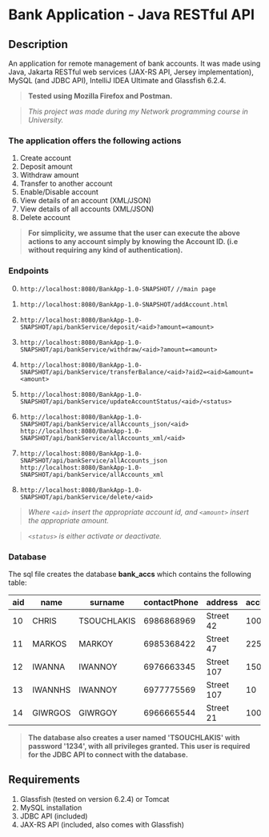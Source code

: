# Bank Application - Java RESTful API

## Description

An application for remote management of bank accounts. It was made using Java, Jakarta RESTful web services (JAX-RS API, Jersey implementation), MySQL (and JDBC API), IntelliJ IDEA Ultimate and Glassfish 6.2.4.  

>**Tested using Mozilla Firefox and Postman.**

>*This project was made during my Network programming course in University.*

### The application offers the following actions

1. Create account
2. Deposit amount
3. Withdraw amount
4. Transfer to another account
5. Enable/Disable account
6. View details of an account (XML/JSON)
7. View details of all accounts (XML/JSON)
8. Delete account

>**For simplicity, we assume that the user can execute the above actions to any account simply by knowing the Account ID. (i.e without requiring any kind of authentication).**

### Endpoints

0. ```http://localhost:8080/BankApp-1.0-SNAPSHOT/``` ```//main page```

1. ```http://localhost:8080/BankApp-1.0-SNAPSHOT/addAccount.html```

2. ```http://localhost:8080/BankApp-1.0-SNAPSHOT/api/bankService/deposit/<aid>?amount=<amount>```

3. ```http://localhost:8080/BankApp-1.0-SNAPSHOT/api/bankService/withdraw/<aid>?amount=<amount>```

4. ```http://localhost:8080/BankApp-1.0-SNAPSHOT/api/bankService/transferBalance/<aid>?aid2=<aid>&amount=<amount>```

5. ```http://localhost:8080/BankApp-1.0-SNAPSHOT/api/bankService/updateAccountStatus/<aid>/<status>```

6. ```http://localhost:8080/BankApp-1.0-SNAPSHOT/api/bankService/allAccounts_json/<aid>```
   ```http://localhost:8080/BankApp-1.0-SNAPSHOT/api/bankService/allAccounts_xml/<aid>```

7. ```http://localhost:8080/BankApp-1.0-SNAPSHOT/api/bankService/allAccounts_json```
   ```http://localhost:8080/BankApp-1.0-SNAPSHOT/api/bankService/allAccounts_xml```

8. ```http://localhost:8080/BankApp-1.0-SNAPSHOT/api/bankService/delete/<aid>```

>*Where `<aid>` insert the appropriate account id, and `<amount>` insert the appropriate amount.*

>*`<status>` is either activate or deactivate.*

### Database

The sql file creates the database **bank_accs** which contains the following table:

| aid | name | surname | contactPhone | address | accBalance | activated |
|-----|------|---------|--------------|---------|------------|-----------|
| 10 | CHRIS | TSOUCHLAKIS | 6986868969 | Street 42 | 100 | 1 |
| 11 | MARKOS | MARKOY | 6985368422 | Street 47 | 225 | 1 |
| 12 | IWANNA | IWANNOY | 6976663345 | Street 107 | 150 | 1 |
| 13 | IWANNHS | IWANNOY | 6977775569 | Street 107 | 10 | 1 |
| 14 | GIWRGOS | GIWRGOY | 6966665544 | Street 21 | 1000 | 1 |

>**The database also creates a user named 'TSOUCHLAKIS' with password '1234', with all privileges granted. This user is required for the JDBC API to connect with the database.**

## Requirements

1. Glassfish (tested on version 6.2.4) or Tomcat
2. MySQL installation
3. JDBC API (included)
4. JAX-RS API (included, also comes with Glassfish)
